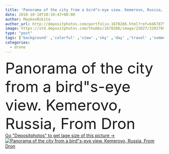 ```yaml
---
title: 'Panorama of the city from a bird"s-eye view. Kemerovo, Russia, From Dron  '
date: 2018-10-18T10:10:47+00:00
author: MaykovNikita
author_url: http://depositphotos.com/portfolio-1670286.html?ref=64678756
image: https://st4.depositphotos.com/thumbs/1670286/image/22027/220278978/api_thumb_450.jpg?forcejpeg=true
type: "post"
tags: ['background' ,'colorful' ,'view' ,'sky' ,'day' ,'travel' ,'summer' ,'sun' ,'scene' ,'outdoor' ,'water' ,'air' ,'flying' ,'technology' ,'road' ,'traffic' ,'river' ,'bridge' ,'landscape' ,'architecture' ,'building' ,'center' ,'city' ,'house' ,'industry' ,'urban' ,'horizon' ,'street' ,'panorama' ,'cityscape' ,'landmark' ,'town' ,'skyline' ,'Russia' ,'top' ,'russian' ,'above' ,'siberia' ,'aerial' ,'region' ,'drone' ,'Kemerovo' ,'top view' ,'Kuzbass' ,'flying camera' ,'drone flying' ]
categories: 
  - drone
---
```

<div aling="center">
            <font size="60"> Panorama of the city from a bird"s-eye view. Kemerovo, Russia, From Dron</font>   
</div>
<div>
    <a href='https://depositphotos.com/220278978/stock-photo-panorama-city-bird-eye-view.html?ref=64678756' target=_blank > Go "Depositphotos" to get lage size of this picture ->
        <img href='https://depositphotos.com/220278978/stock-photo-panorama-city-bird-eye-view.html?ref=64678756' src='https://st4.depositphotos.com/1670286/22027/i/950/depositphotos_220278978-stock-photo-panorama-city-bird-eye-view.jpg?forcejpeg=true' alt='Panorama of the city from a bird"s-eye view. Kemerovo, Russia, From Dron' >
    </a>
</div>
